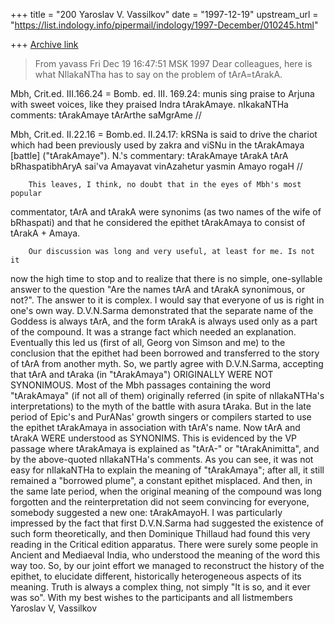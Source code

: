 +++
title = "200 Yaroslav V. Vassilkov"
date = "1997-12-19"
upstream_url = "https://list.indology.info/pipermail/indology/1997-December/010245.html"

+++
[Archive link](https://list.indology.info/pipermail/indology/1997-December/010245.html)

>From yavass Fri Dec 19 16:47:51 MSK 1997
Dear colleagues,
        here is what NIlakaNTha has to say on the problem of tArA=tArakA.

Mbh, Crit.ed. III.166.24 = Bomb. ed. III. 169.24: munis sing praise to Arjuna
with sweet voices, like they praised Indra tArakAmaye.
        nIkakaNTHa comments: tArakAmaye tArArthe saMgrAme //

Mbh, Crit.ed. II.22.16 = Bomb.ed. II.24.17: kRSNa is said to drive the chariot
which had been previously used by zakra and viSNu in the tArakAmaya [battle]
("tArakAmaye").
        N.'s commentary: tArakAmaye tArakA tArA bRhaspatibhAryA
sai'va Amayavat vinAzahetur yasmin Amayo rogaH //

        This leaves, I think, no doubt that in the eyes of Mbh's most popular
commentator, tArA and tArakA were synonims (as two names of the wife of
bRhaspati) and that he considered the epithet tArakAmaya to consist of
tArakA + Amaya.

        Our discussion was long and very useful, at least for me. Is not it
now the high time to stop and to realize that there is no simple, one-syllable
answer to the question "Are the names tArA and tArakA synonimous, or not?".
The answer to it is complex. I would say that everyone of us is right in
one's own way. D.V.N.Sarma demonstrated that the separate name of the Goddess
is always tArA, and the form tArakA is always used only as a part of the
compound. It was a strange fact which needed an explanation. Eventually this
led us (first of all, Georg von Simson and me) to the conclusion that the
epithet had been borrowed and transferred to the story of tArA from another
myth. So, we partly agree with D.V.N.Sarma, accepting that tArA and tAraka
(in "tArakAmaya") ORIGINALLY WERE NOT SYNONIMOUS. Most of the Mbh passages
containing the word "tArakAmaya" (if not all of them) originally referred
(in spite of nIlakaNTHa's interpretations) to the myth of the battle with
asura tAraka. But in the late period of Epic's and PurANas' growth singers
or compilers started to use the epithet tArakAmaya in association with
tArA's name. Now tArA and tArakA WERE understood as SYNONIMS.
This is evidenced by the VP passage where tArakAmaya is explained
as "tArA-" or "tArakAnimitta", and by the above-quoted nIlakaNTHa's comments.
As you can see, it was not easy for nIlakaNTHa to explain the meaning of
"tArakAmaya"; after all, it still remained a "borrowed plume", a constant
epithet misplaced.
        And then, in the same late period, when the original meaning of the
compound was long forgotten and the reinterpretation did not seem
convincing for everyone, somebody suggested a new one: tArakAmayoH. I was
particularly impressed by the fact that first D.V.N.Sarma had suggested the
existence of such form theoretically, and then Dominique Thillaud had found
this very reading in the Critical edition apparatus. There were surely some
people in Ancient and Mediaeval India, who understood the meaning of the word
this way too.
         So, by our joint effort we managed to reconstruct the history of the
epithet, to elucidate different, historically heterogeneous aspects of its
meaning. Truth is always a complex thing, not simply "It is so, and it ever
was so".
        With my best wishes to the participants and all listmembers
                                        Yaroslav V, Vassilkov



